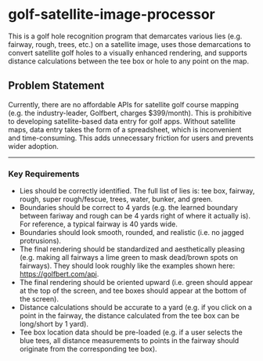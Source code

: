 # golf-satellite-image-processor
This is a golf hole recognition program that demarcates various lies (e.g. fairway, rough, trees, etc.) on a satellite image, uses those demarcations to convert satellite golf holes to a visually enhanced rendering, and supports distance calculations between the tee box or hole to any point on the map.
## Problem Statement
Currently, there are no affordable APIs for satellite golf course mapping (e.g. the industry-leader, Golfbert, charges $399/month). This is prohibitive to developing satellite-based data entry for golf apps. Without satellite maps, data entry takes the form of a spreadsheet, which is inconvenient and time-consuming. This adds unnecessary friction for users and prevents wider adoption.
***
### Key Requirements
* Lies should be correctly identified. The full list of lies is: tee box, fairway, rough, super rough/fescue, trees, water, bunker, and green.
* Boundaries should be correct to 4 yards (e.g. the learned boundary between fariway and rough can be 4 yards right of where it actually is). For reference, a typical fairway is 40 yards wide. 
* Boundaries should look smooth, rounded, and realistic (i.e. no jagged protrusions). 
* The final rendering should be standardized and aesthetically pleasing (e.g. making all fairways a lime green to mask dead/brown spots on fairways). They should look roughly like the examples shown here: https://golfbert.com/api.
* The final rendering should be oriented upward (i.e. green should appear at the top of the screen, and tee boxes should appear at the bottom of the screen).
* Distance calculations should be accurate to a yard (e.g. if you click on a point in the fairway, the distance calculated from the tee box can be long/short by 1 yard).
* Tee box location data should be pre-loaded (e.g. if a user selects the blue tees, all distance measurements to points in the fairway should originate from the corresponding tee box).
